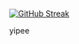 [![GitHub Streak](https://streak-stats.demolab.com?user=arabellamejorada)](https://git.io/streak-stats)

yipee
